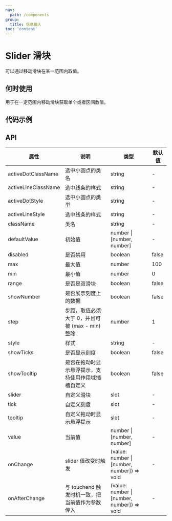 ```yaml
---
nav:
  path: /components
group:
  title: 信息输入
toc: 'content'
---
```


# Slider 滑块

<!-- <code src="../../docs/components/compatibility.tsx" inline="true"></code> -->

可以通过移动滑块在某一范围内取值。

## 何时使用

用于在一定范围内移动滑块获取单个或者区间数值。

## 代码示例

<code src='../../demo/pages/Slider/index'></code>

## API

| 属性                | 说明                                         | 类型                                 | 默认值 |
|---------------------|--------------------------------------------|--------------------------------------|--------|
| activeDotClassName  | 选中小圆点的类名                               | string                               | -      |
| activeLineClassName | 选中线条的样式                                 | string                               | -      |
| activeDotStyle      | 选中小圆点的类型                               | string                               | -      |
| activeLineStyle     | 选中线条的样式                                 | string                               | -      |
| className           | 类名                                          | string                               | -      |
| defaultValue        | 初始值                                        | number \| [number, number]           | -      |
| disabled            | 是否禁用                                       | boolean                              | false  |
| max                 | 最大值                                        | number                               | 100    |
| min                 | 最小值                                        | number                               | 0      |
| range               | 是否是双滑块                                   | boolean                              | false  |
| showNumber          | 是否展示刻度上的数据                             | boolean                              | false  |
| step                | 步距，取值必须大于 0，并且可被 (max - min) 整除 | number                               | 1      |
| style               | 样式                                          | string                               | -      |
| showTicks           | 是否显示刻度                                     | boolean                              | false  |
| showTooltip         | 是否在拖动时显示悬浮提示，支持使用作用域插槽自定义    | boolean                              | false  |
| slider              | 自定义滑块                                      | slot                                 | -      |
| tick                | 自定义刻度                                      | slot                                 | -      |
| tooltip             | 自定义拖动时显示悬浮提示                          | slot                                 | -      |
| value               | 当前值                                        | number \| [number, number]           | -      |
| onChange            | slider 值改变时触发                            | (value: number &verbar; [number, number]) => void | -      |
| onAfterChange       | 与 touchend 触发时机一致，把当前值作为参数传入 | (value: number &verbar; [number, number]) => void | -      |
